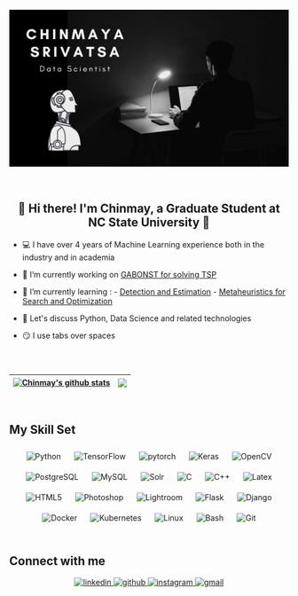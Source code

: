 <!--
**Chinmay-47/Chinmay-47** is a ✨ _special_ ✨ repository because its `README.md` (this file) appears on your GitHub profile.

Here are some ideas to get you started:

- 🔭 I’m currently working on ...
- 🌱 I’m currently learning ...
- 👯 I’m looking to collaborate on ...
- 🤔 I’m looking for help with ...
- 💬 Ask me about ...
- 📫 How to reach me: ...
- 😄 Pronouns: ...
- ⚡ Fun fact: ...
-->
![Chinmaya Srivatsa - Data Scientist](https://github.com/Chinmay-47/Chinmay-47/blob/main/Chinmay_display_image.png)

<br>

## <div align="center"> :wave:   Hi there! I'm Chinmay, a Graduate Student at NC State University   :wave: </div>  


- :computer: I have over 4 years of Machine Learning experience both in the industry and in academia


- :rocket: I’m currently working on [GABONST for solving TSP](https://github.com/Chinmay-47/GABONST-and-TSP)  


- :book: I’m currently learning : 
      - [Detection and Estimation](https://www.engineeringonline.ncsu.edu/course/ece-751-detection-and-estimation-theory-2/)
      - [Metaheuristics for Search and Optimization](https://www.csc.ncsu.edu/people/sheber)


- :speech_balloon: Let's discuss Python, Data Science and related technologies  
  

- :smirk: I use tabs over spaces  

<br>
<br>

| <a href="https://github.com/Chinmay-47/github-readme-stats"><img align="center" src="https://github-readme-stats.vercel.app/api?username=Chinmay-47&show_icons=true&include_all_commits=true&theme=github_dark&hide_border=true&hide=issues,contribs&count_private=true" alt="Chinmay's github stats" /></a> | <a href="https://github.com/Chinmay-47/github-readme-stats"><img align="center" src="https://github-readme-stats.vercel.app/api/top-langs/?username=Chinmay-47&layout=compact&theme=github_dark&include_all_commits=true&hide_border=true" /></a> |
| ------------- | ------------- |

<br>

## My Skill Set
<div align="center">  
<img style="margin: 10px" src="https://profilinator.rishav.dev/skills-assets/python-original.svg" alt="Python" height="50" />  
<img style="margin: 10px" src="https://profilinator.rishav.dev/skills-assets/tensorflow-icon.svg" alt="TensorFlow" height="50" />  
<img style="margin: 10px" src="https://profilinator.rishav.dev/skills-assets/pytorch-icon.svg" alt="pytorch" height="50" />  
<img style="margin: 10px" src="https://profilinator.rishav.dev/skills-assets/keras.png" alt="Keras" height="50" />  
<img style="margin: 10px" src="https://profilinator.rishav.dev/skills-assets/opencv-icon.svg" alt="OpenCV" height="50" />  
<img style="margin: 10px" src="https://profilinator.rishav.dev/skills-assets/postgresql-original-wordmark.svg" alt="PostgreSQL" height="50" />  
<img style="margin: 10px" src="https://profilinator.rishav.dev/skills-assets/mysql-original-wordmark.svg" alt="MySQL" height="50" />  
<img style="margin: 10px" src="https://profilinator.rishav.dev/skills-assets/apache_solr-icon.svg" alt="Solr" height="50" /> 
<img style="margin: 10px" src="https://profilinator.rishav.dev/skills-assets/c-original.svg" alt="C" height="50" />   
<img style="margin: 10px" src="https://profilinator.rishav.dev/skills-assets/cplusplus-original.svg" alt="C++" height="50" />  
<img style="margin: 10px" src="https://profilinator.rishav.dev/skills-assets/latex.png" alt="Latex" height="50" />  
<img style="margin: 10px" src="https://profilinator.rishav.dev/skills-assets/html5-original-wordmark.svg" alt="HTML5" height="50" />   
<img style="margin: 10px" src="https://profilinator.rishav.dev/skills-assets/photoshop-plain.svg" alt="Photoshop" height="50" />  
<img style="margin: 10px" src="https://profilinator.rishav.dev/skills-assets/lightroom.png" alt="Lightroom" height="50" /> 
<img style="margin: 10px" src="https://profilinator.rishav.dev/skills-assets/flask.png" alt="Flask" height="50" />  
<img style="margin: 10px" src="https://profilinator.rishav.dev/skills-assets/django-original.svg" alt="Django" height="50" />   
<img style="margin: 10px" src="https://profilinator.rishav.dev/skills-assets/docker-original-wordmark.svg" alt="Docker" height="50" />  
<img style="margin: 10px" src="https://profilinator.rishav.dev/skills-assets/kubernetes-icon.svg" alt="Kubernetes" height="50" />  
<img style="margin: 10px" src="https://profilinator.rishav.dev/skills-assets/linux-original.svg" alt="Linux" height="50" /> 
<img style="margin: 10px" src="https://profilinator.rishav.dev/skills-assets/gnu_bash-icon.svg" alt="Bash" height="50" /> 
<img style="margin: 10px" src="https://profilinator.rishav.dev/skills-assets/git-scm-icon.svg" alt="Git" height="50" /> 

</div>  

<br>

## Connect with me  
<div align="center"><a href="https://www.linkedin.com/in/chinmaya-srivatsa-1a43641b0" target="_blank">
<img src=https://img.shields.io/badge/linkedin-%231E77B5.svg?&style=for-the-badge&logo=linkedin&logoColor=white alt=linkedin style="margin-bottom: 5px;" />
</a>  
<a href="https://github.com/Chinmay-47" target="_blank">
<img src=https://img.shields.io/badge/github-%2324292e.svg?&style=for-the-badge&logo=github&logoColor=white alt=github style="margin-bottom: 5px;" />
<a href="https://www.instagram.com/chinmay_srivatsa/" target="_blank">
<img src=https://img.shields.io/badge/instagram-%23000000.svg?&style=for-the-badge&logo=instagram&logoColor=white alt=instagram style="margin-bottom: 5px;" />
</a>
<a href="csrivat@ncsu.edu" target="_blank"><img alt=gmail src='https://img.shields.io/badge/Gmail-100000?style=for-the-badge&logo=Gmail&logoColor=white&labelColor=black&color=black' style="margin-bottom: 5px;"/>
</a>

</div>  
  

<br/>  

 

